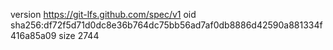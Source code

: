 version https://git-lfs.github.com/spec/v1
oid sha256:df72f5d71d0dc8e36b764dc75bb56ad7af0db8886d42590a881334f416a85a09
size 2744
